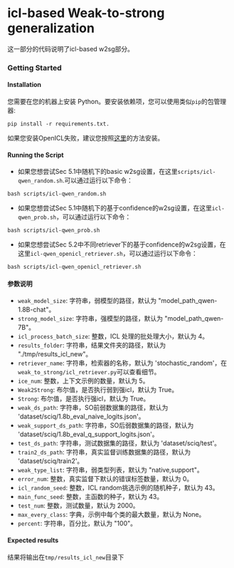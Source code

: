  
# icl-based Weak-to-strong generalization

 
这一部分的代码说明了icl-based w2sg部分。

### Getting Started 

#### Installation

您需要在您的机器上安装 Python。要安装依赖项，您可以使用类似`pip`的包管理器:

```
pip install -r requirements.txt.
```
如果您安装OpenICL失败，建议您按照[这里](https://github.com/Shark-NLP/OpenICL/tree/main)的方法安装。

#### Running the Script

- 如果您想尝试Sec 5.1中随机下的basic w2sg设置，在这里`scripts/icl-qwen_random.sh`.可以通过运行以下命令：
```
bash scripts/icl-qwen_random.sh
```
- 如果您想尝试Sec 5.1中随机下的基于confidence的w2sg设置，在这里`icl-qwen_prob.sh`，可以通过运行以下命令：
```
bash scripts/icl-qwen_prob.sh
```
- 如果您想尝试Sec 5.2中不同retriever下的基于confidence的w2sg设置，在这里`icl-qwen_openicl_retriever.sh`，可以通过运行以下命令：
```
bash scripts/icl-qwen_openicl_retriever.sh
```
#### 参数说明 
- `weak_model_size`: 字符串，弱模型的路径，默认为 "model_path_qwen-1.8B-chat"。
- `strong_model_size`: 字符串，强模型的路径，默认为 "model_path_qwen-7B"。
- `icl_process_batch_size`: 整数，ICL 处理的批处理大小，默认为 4。
- `results_folder`: 字符串，结果文件夹的路径，默认为 "./tmp/results_icl_new"。
- `retriever_name`: 字符串，检索器的名称，默认为 'stochastic_random'，在`weak_to_strong/icl_retriever.py`可以查看细节。
- `ice_num`: 整数，上下文示例的数量，默认为 5。
- `Weak2Strong`: 布尔值，是否执行弱到强icl，默认为 True。
- `Strong`: 布尔值，是否执行强icl，默认为 True。
- `weak_ds_path`: 字符串，SO前弱数据集的路径，默认为 'dataset/sciq/1.8b_eval_naive_logits.json'。
- `weak_support_ds_path`: 字符串，SO后弱数据集的路径，默认为 'dataset/sciq/1.8b_eval_q_support_logits.json'。
- `test_ds_path`: 字符串，测试数据集的路径，默认为 'dataset/sciq/test'。
- `train2_ds_path`: 字符串，真实监督训练数据集的路径，默认为 'dataset/sciq/train2'。
- `weak_type_list`: 字符串，弱类型列表，默认为 "native,support"。
- `error_num`: 整数，真实监督下默认的错误标签数量，默认为 0。
- `icl_random_seed`: 整数，ICL random挑选示例的随机种子，默认为 43。
- `main_func_seed`: 整数，主函数的种子，默认为 43。
- `test_num`: 整数，测试数量，默认为 2000。
- `max_every_class`: 字典，示例中每个类的最大数量，默认为 None。
- `percent`: 字符串，百分比，默认为 "100"。

#### Expected results

结果将输出在`tmp/results_icl_new`目录下